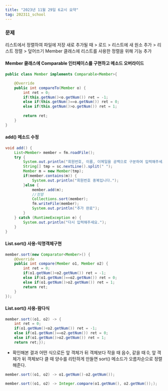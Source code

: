 ```yaml
---
title: "2023년 11월 29일 6교시 요약"
tag: 202311_school
---
```


### 문제

리스트에서 정렬하여 파일에 저장
새로 추가될 때 > 로드 > 리스트에 새 원소 추가 > 리스트 정렬 > 덮어쓰기
Member 클래스에 리스트를 사용한 정렬을 위해 기능 추가

#### Member 클래스에 Comparable 인터페이스를 구현하고 메소드 오버라이드

```java
public class Member implements Comparable<Member>{

    @Override
	public int compareTo(Member o) {
		int ret = 0;
	    if(this.getNum()<o.getNum()) ret = -1;
	    else if(this.getNum()==o.getNum()) ret = 0;
	    else if(this.getNum()>o.getNum()) ret = 1;
	    
	    return ret;
	}
}
```

#### add() 메소드 수정

```java
void add() {
    List<Member> member = fm.roadFile();
    try {
        System.out.println("회원번호, 이름, 이메일을 공백으로 구분하여 입력해주세요: ");
        String[] tmp = sc.nextLine().split(" ");
        Member m = new Member(tmp);			
        if(member.contains(m)) {
            System.out.println("회원번호 중복입니다.");
        }else {
            member.add(m);
            //정렬
            Collections.sort(member);
            fm.writeFile(member);
            System.out.println("추가 완료");
        }
    } catch (RuntimeException e) {
        System.out.println("다시 입력해주세요.");
    }
}
```

#### List.sort() 사용-익명객체구현

```java
member.sort(new Comparator<Member>() {
    @Override
    public int compare(Member o1, Member o2) {
        int ret = 0;
        if(o1.getNum()<o2.getNum()) ret = -1;
        else if(o1.getNum()==o2.getNum()) ret = 0;
        else if(o1.getNum()>o2.getNum()) ret = 1;
        return ret;
    }
});
```

#### List.sort() 사용-람다식

```java
member.sort((o1, o2) -> {
    int ret = 0;
    if(o1.getNum()<o2.getNum()) ret = -1;
    else if(o1.getNum()==o2.getNum()) ret = 0;
    else if(o1.getNum()>o2.getNum()) ret = 1;
    return ret;});
```

- 확인해본 결과 어떤 식으로든 앞 객체가 뒤 객체보다 작을 때 음수, 같을 때 0, 앞 객체가 뒤 객체보다 클 때 양수를 리턴하게 만들면 sort() 메소드가 오름차순으로 정렬해준다.

```java
member.sort((o1, o2) -> o1.getNum()-o2.getNum());

member.sort((o1, o2) -> Integer.compare(o1.getNum(), o2.getNum()););
```
